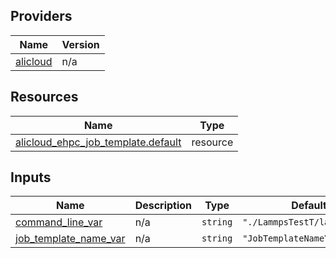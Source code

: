 <!-- BEGIN_TF_DOCS -->
## Providers

| Name | Version |
|------|---------|
| <a name="provider_alicloud"></a> [alicloud](#provider\_alicloud) | n/a |

## Resources

| Name | Type |
|------|------|
| [alicloud_ehpc_job_template.default](https://registry.terraform.io/providers/hashicorp/alicloud/latest/docs/resources/ehpc_job_template) | resource |

## Inputs

| Name | Description | Type | Default | Required |
|------|-------------|------|---------|:--------:|
| <a name="input_command_line_var"></a> [command\_line\_var](#input\_command\_line\_var) | n/a | `string` | `"./LammpsTestT/lammps.pbs"` | no |
| <a name="input_job_template_name_var"></a> [job\_template\_name\_var](#input\_job\_template\_name\_var) | n/a | `string` | `"JobTemplateNameY"` | no |
<!-- END_TF_DOCS -->    